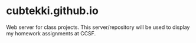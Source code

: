 # cubtekki.github.io
Web server for class projects.
This server/repository will be used to display my homework assignments at CCSF.
